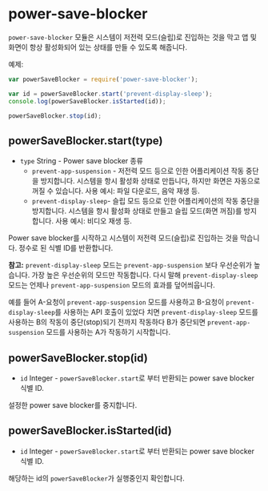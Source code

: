 ﻿# power-save-blocker

`power-save-blocker` 모듈은 시스템이 저전력 모드(슬립)로 진입하는 것을 막고 앱 및 화면이 항상 활성화되어 있는 상태를 만들 수 있도록 해줍니다.

예제:

```javascript
var powerSaveBlocker = require('power-save-blocker');

var id = powerSaveBlocker.start('prevent-display-sleep');
console.log(powerSaveBlocker.isStarted(id));

powerSaveBlocker.stop(id);
```

## powerSaveBlocker.start(type)

* `type` String - Power save blocker 종류
  * `prevent-app-suspension` - 저전력 모드 등으로 인한 어플리케이션 작동 중단을 방지합니다.
    시스템을 항시 활성화 상태로 만듭니다, 하지만 화면은 자동으로 꺼질 수 있습니다.  사용 예시: 파일 다운로드, 음악 재생 등.
  * `prevent-display-sleep`- 슬립 모드 등으로 인한 어플리케이션의 작동 중단을 방지합니다.
    시스템을 항시 활성화 상태로 만들고 슬립 모드(화면 꺼짐)를 방지합니다.  사용 예시: 비디오 재생 등.

Power save blocker를 시작하고 시스템이 저전력 모드(슬립)로 진입하는 것을 막습니다. 정수로 된 식별 ID를 반환합니다.

**참고:**
`prevent-display-sleep` 모드는 `prevent-app-suspension` 보다 우선순위가 높습니다.
가장 높은 우선순위의 모드만 작동합니다. 다시 말해 `prevent-display-sleep` 모드는 언제나 `prevent-app-suspension` 모드의 효과를 덮어씌웁니다.

예를 들어 A-요청이 `prevent-app-suspension` 모드를 사용하고 B-요청이 `prevent-display-sleep`를 사용하는 API 호출이 있었다 치면
`prevent-display-sleep` 모드를 사용하는 B의 작동이 중단(stop)되기 전까지 작동하다 B가 중단되면 `prevent-app-suspension` 모드를 사용하는 A가 작동하기 시작합니다.

## powerSaveBlocker.stop(id)

* `id` Integer - `powerSaveBlocker.start`로 부터 반환되는 power save blocker 식별 ID.

설정한 power save blocker를 중지합니다.

## powerSaveBlocker.isStarted(id)

* `id` Integer - `powerSaveBlocker.start`로 부터 반환되는 power save blocker 식별 ID.

해당하는 id의 `powerSaveBlocker`가 실행중인지 확인합니다.
